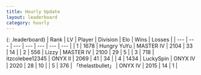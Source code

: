 ```yaml
---
title: Hourly Update
layout: leaderboard
category: hourly
---
```


{: .leaderboard}
| Rank | LV | Player | Division | Elo | Wins | Losses |
| --- | --- | --- | --- | --- | --- | --- |
| <span data-change="0">1</span> | 1678 | <span title="ID: 366840">Hungry YuYu</span> | MASTER IV | <span data-change="0">2104</span> | <span data-change="0">33</span> | <span data-change="0">14</span> |
| <span data-change="0">2</span> | 556 | <span title="ID: 44257">Lizzy</span> | MASTER IV | <span data-change="0">2100</span> | <span data-change="0">29</span> | <span data-change="0">5</span> |
| <span data-change="2">3</span> | 718 | <span title="ID: 692745">itzcolebee12345</span> | ONYX II | <span data-change="58">2069</span> | <span data-change="6">41</span> | <span data-change="0">34</span> |
| <span data-change="-1">4</span> | 1434 | <span title="ID: 498412">LuckySpin</span> | ONYX IV | <span data-change="0">2020</span> | <span data-change="0">28</span> | <span data-change="0">10</span> |
| <span data-change="-1">5</span> | 376 | <span title="ID: 641994">「thelastbullet」</span> | ONYX IV | <span data-change="0">2015</span> | <span data-change="0">14</span> | <span data-change="0">1</span> |